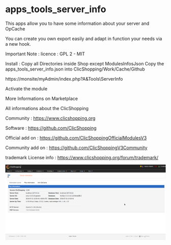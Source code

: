 # apps_tools_server_info

This apps allow you to have some information about your server and OpCache

You can create you own export easily and adapt in function your needs via a new hook.


Important Note :
licence  : GPL 2 - MIT

Install :
Copy all Directories inside Shop except ModulesInfosJson
Copy the apps_tools_server_info.json into ClicShopping/Work/Cache/Github

https://monsite/myAdmin/index.php?A&Tools\ServerInfo

Activate the module


More Informations on Marketplace

All informations about the ClicShopping

 Community : https://www.clicshopping.org

 Software : https://github.com/ClicShopping

 Official add on : https://github.com/ClicShoppingOfficialModulesV3

 Community add on : https://github.com/ClicShoppingV3Community

 trademark License info : https://www.clicshopping.org/forum/trademark/ 
 
![image](https://github.com/ClicShoppingOfficialModulesV3/apps_tools_server_info/blob/master/ModuleInfosJson/image.png)


